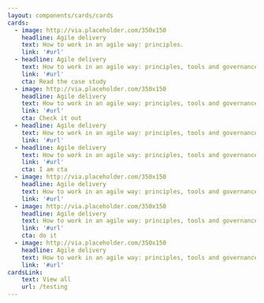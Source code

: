```yaml
---
layout: components/cards/cards
cards:
  - image: http://via.placeholder.com/350x150
    headline: Agile delivery
    text: How to work in an agile way: principles.
    link: '#url'
  - headline: Agile delivery
    text: How to work in an agile way: principles, tools and governance.
    link: '#url'
    cta: Read the case study
  - image: http://via.placeholder.com/350x150
    headline: Agile delivery
    text: How to work in an agile way: principles, tools and governance. And way more things
    link: '#url'
    cta: Check it out
  - headline: Agile delivery
    text: How to work in an agile way: principles, tools and governance.
    link: '#url'
  - headline: Agile delivery
    text: How to work in an agile way: principles, tools and governance.
    link: '#url'
    cta: I am cta
  - image: http://via.placeholder.com/350x150
    headline: Agile delivery
    text: How to work in an agile way: principles, tools and governance.
    link: '#url'
  - image: http://via.placeholder.com/350x150
    headline: Agile delivery
    text: How to work in an agile way: principles, tools and governance.
    link: '#url'
    cta: do it
  - image: http://via.placeholder.com/350x150
    headline: Agile delivery
    text: How to work in an agile way: principles, tools and governance.
    link: '#url'
cardsLink:
    text: View all
    url: /testing
---
```

